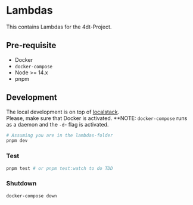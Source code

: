 # Lambdas

This contains Lambdas for the 4dt-Project.

## Pre-requisite

- Docker
- `docker-compose`
- Node >= 14.x
- pnpm

## Development

The local development is on top of [localstack](https://onexlab-io.medium.com/localstack-dynamodb-8befdaac802b).<br/>
Please, make sure that Docker is activated.
**NOTE: `docker-compose` runs as a daemon and the `-d`- flag is activated.

```bash
# Assuming you are in the lambdas-folder
pnpm dev
```

### Test

```bash
pnpm test # or pnpm test:watch to do TDD
```

### Shutdown

```bash
docker-compose down
```